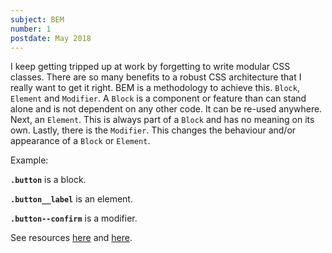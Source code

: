 ```yaml
---
subject: BEM
number: 1
postdate: May 2018
---
```


I keep getting tripped up at work by forgetting to write modular CSS classes. There are so many benefits to a robust CSS architecture that I really want to get it right. BEM is a methodology to achieve this. `Block`, `Element` and `Modifier`. A `Block` is a component or feature than can stand alone and is not dependent on any other code. It can be re-used anywhere. Next, an `Element`. This is always part of a `Block` and has no meaning on its own. Lastly, there is the `Modifier`. This changes the behaviour and/or appearance of a `Block` or `Element`.

Example:

**`.button`** is a block.

**`.button__label`** is an element.

**`.button--confirm`** is a modifier.

See resources [here](http://getbem.com/introduction/) and [here](https://zellwk.com/blog/css-architecture-1/).
